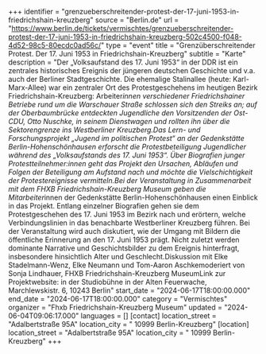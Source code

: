 +++
identifier = "grenzueberschreitender-protest-der-17-juni-1953-in-friedrichshain-kreuzberg"
source = "Berlin.de"
url = "https://www.berlin.de/tickets/vermischtes/grenzueberschreitender-protest-der-17-juni-1953-in-friedrichshain-kreuzberg-502c4500-f048-4d52-98c5-80ecdc0ad56c/"
type = "event"
title = "Grenzüberschreitender Protest. Der 17. Juni 1953 in Friedrichshain-Kreuzberg"
subtitle = "Karte"
description = "Der „Volksaufstand des 17. Juni 1953“ in der DDR ist ein zentrales historisches Ereignis der jüngeren deutschen Geschichte und v.a. auch der Berliner Stadtgeschichte. Die ehemalige Stalinallee (heute: Karl-Marx-Allee) war ein zentraler Ort des Protestgeschehens im heutigen Bezirk Friedrichshain-Kreuzberg: Arbeiter*innen verschiedener Friedrichshainer Betriebe rund um die Warschauer Straße schlossen sich den Streiks an; auf der Oberbaumbrücke entdeckten Jugendliche den Vorsitzenden der Ost-CDU, Otto Nuschke, in seinem Dienstwagen und rollten ihn über die Sektorengrenze ins Westberliner Kreuzberg.Das Lern- und Forschungsprojekt „Jugend im politischen Protest“ an der Gedenkstätte Berlin-Hohenschönhausen erforscht die Protestbeteiligung Jugendlicher während des „Volksaufstands des 17. Juni 1953“. Über Biografien junger Protestteilnehmer:innen geht das Projekt den Ursachen, Abläufen und Folgen der Beteiligung am Aufstand nach und möchte die Vielschichtigkeit der Protestereignisse vermitteln.Bei der Veranstaltung in Zusammenarbeit mit dem FHXB Friedrichshain-Kreuzberg Museum geben die Mitarbeiter*innen der Gedenkstätte Berlin-Hohenschönhausen einen Einblick in das Projekt. Entlang einzelner Biografien gehen sie dem Protestgeschehen des 17. Juni 1953 im Bezirk nach und erörtern, welche Verbindungslinien in das benachbarte Westberliner Kreuzberg führen. Bei der Veranstaltung wird auch diskutiert, wie der Umgang mit Bildern die öffentliche Erinnerung an den 17. Juni 1953 prägt. Nicht zuletzt werden dominante Narrative und Geschichtsbilder zu dem Ereignis hinterfragt, insbesondere hinsichtlich Alter und Geschlecht.Diskussion mit Elke Stadelmann-Wenz, Elke Neumann und Tom-Aaron Aschkemoderiert von Sonja Lindhauer, FHXB Friedrichshain-Kreuzberg MuseumLink zur Projektwebsite: in der Studiobühne in der Alten Feuerwache, Marchlewskistr. 6, 10243 Berlin"
start_date = "2024-06-17T18:00:00.000"
end_date = "2024-06-17T18:00:00.000"
category = "Vermischtes"
organizer = "Fhxb Friedrichshain-Kreuzberg Museum"
updated = "2024-06-04T09:06:17.000"
languages = []
[contact]
location_street = "Adalbertstraße 95A"
location_city = " 10999 Berlin-Kreuzberg"
[location]
location_street = "Adalbertstraße 95A"
location_city = " 10999 Berlin-Kreuzberg"
+++